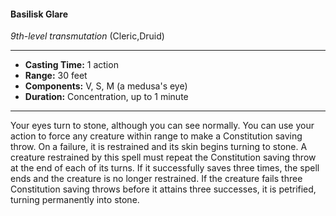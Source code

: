 #### Basilisk Glare
*9th-level transmutation* (Cleric,Druid)
___
- **Casting Time:** 1 action
- **Range:** 30 feet
- **Components:** V, S, M (a medusa's eye)
- **Duration:** Concentration, up to 1 minute
---
Your eyes turn to stone, although you can see
normally. You can use your action to force any
creature within range to make a Constitution saving
throw. On a failure, it is restrained and its skin
begins turning to stone.
A creature restrained by this spell must repeat the
Constitution saving throw at the end of each of its
turns. If it successfully saves three times, the spell
ends and the creature is no longer restrained. If the
creature fails three Constitution saving throws
before it attains three successes, it is petrified,
turning permanently into stone.
